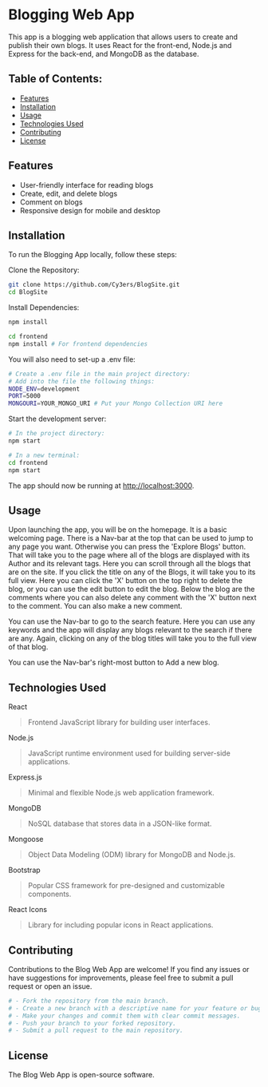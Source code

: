 # Blogging Web App

This app is a blogging web application that allows users to create and publish their own blogs. It uses React for the front-end, Node.js and Express for the back-end, and MongoDB as the database.


## Table of Contents:
- [Features](#features)
- [Installation](#installation)
- [Usage](#usage)
- [Technologies Used](#technologies-used)
- [Contributing](#contributing)
- [License](#license)

## Features
- User-friendly interface for reading blogs
- Create, edit, and delete blogs
- Comment on blogs
- Responsive design for mobile and desktop

## Installation

To run the Blogging App locally, follow these steps:

Clone the Repository:
```bash
git clone https://github.com/Cy3ers/BlogSite.git
cd BlogSite
```

Install Dependencies:

```bash
npm install

cd frontend
npm install # For frontend dependencies
```

You will also need to set-up a .env file:
```bash
# Create a .env file in the main project directory:
# Add into the file the following things:
NODE_ENV=development
PORT=5000
MONGOURI=YOUR_MONGO_URI # Put your Mongo Collection URI here
```

Start the development server:

```bash
# In the project directory:
npm start

# In a new terminal:
cd frontend
npm start
```

The app should now be running at [http://localhost:3000](http://localhost:3000).

## Usage

Upon launching the app, you will be on the homepage. It is a basic welcoming page. There is a Nav-bar at the top that can be used to jump to any page you want. Otherwise you can press the 'Explore Blogs' button. That will take you to the page where all of the blogs are displayed with its Author and its relevant tags. Here you can scroll through all the blogs that are on the site. If you click the title on any of the Blogs, it will take you to its full view. Here you can click the 'X' button on the top right to delete the blog, or you can use the edit button to edit the blog. Below the blog are the comments where you can also delete any comment with the 'X' button next to the comment. You can also make a new comment.

You can use the Nav-bar to go to the search feature. Here you can use any keywords and the app will display any blogs relevant to the search if there are any. Again, clicking on any of the blog titles will take you to the full view of that blog.

You can use the Nav-bar's right-most button to Add a new blog.

## Technologies Used
React
> Frontend JavaScript library for building user interfaces.

Node.js
> JavaScript runtime environment used for building server-side applications.

Express.js
> Minimal and flexible Node.js web application framework.

MongoDB
> NoSQL database that stores data in a JSON-like format.

Mongoose
> Object Data Modeling (ODM) library for MongoDB and Node.js.

Bootstrap
> Popular CSS framework for pre-designed and customizable components.

React Icons
> Library for including popular icons in React applications.

## Contributing

Contributions to the Blog Web App are welcome! If you find any issues or have suggestions for improvements, please feel free to submit a pull request or open an issue.
```bash
# - Fork the repository from the main branch.
# - Create a new branch with a descriptive name for your feature or bug fix.
# - Make your changes and commit them with clear commit messages.
# - Push your branch to your forked repository.
# - Submit a pull request to the main repository.
```

## License

The Blog Web App is open-source software.
